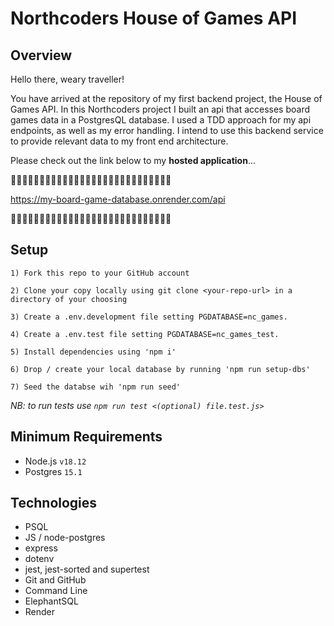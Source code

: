 # Northcoders House of Games API

## Overview

Hello there, weary traveller!

  You have arrived at the repository of my first backend
project, the House of Games API. In this Northcoders project I built an api that accesses board games data in a PostgresQL database. I used a TDD approach for my api endpoints, as well as my error handling. I intend to use this backend service to provide relevant data to my front end architecture.

Please check out the link below to my **hosted application**...

🔻🔻🔻🔻🔻🔻🔻🔻🔻🔻🔻🔻🔻🔻🔻🔻🔻🔻🔻🔻🔻🔻🔻🔻🔻🔻🔻🔻

https://my-board-game-database.onrender.com/api

🔺🔺🔺🔺🔺🔺🔺🔺🔺🔺🔺🔺🔺🔺🔺🔺🔺🔺🔺🔺🔺🔺🔺🔺🔺🔺🔺🔺

## Setup

    1) Fork this repo to your GitHub account

    2) Clone your copy locally using git clone <your-repo-url> in a directory of your choosing

    3) Create a .env.development file setting PGDATABASE=nc_games.
    
    4) Create a .env.test file setting PGDATABASE=nc_games_test. 

    5) Install dependencies using 'npm i'

    6) Drop / create your local database by running 'npm run setup-dbs' 

    7) Seed the databse wih 'npm run seed'

*NB: to run tests use `npm run test <(optional) file.test.js>`*

## Minimum Requirements

* Node.js `v18.12`
* Postgres `15.1`

## Technologies

* PSQL
* JS / node-postgres
* express
* dotenv
* jest, jest-sorted and supertest
* Git and GitHub
* Command Line
* ElephantSQL
* Render